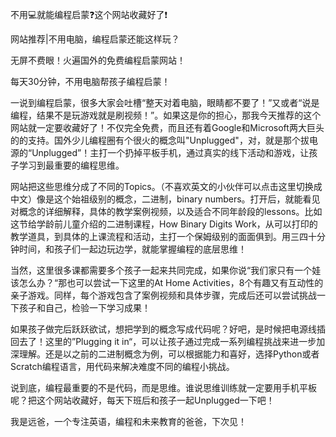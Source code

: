 不用💻就能编程启蒙❓这个网站收藏好了❗

网站推荐|不用电脑，编程启蒙还能这样玩？

无屏不费眼！火遍国外的免费编程启蒙网站！

每天30分钟，不用电脑帮孩子编程启蒙！


一说到编程启蒙，很多大家会吐槽“整天对着电脑，眼睛都不要了！”又或者“说是编程，结果不是玩游戏就是刷视频！”。如果这是你的担心，那我今天推荐的这个网站就一定要收藏好了！不仅完全免费，而且还有着Google和Microsoft两大巨头的的支持。国外少儿编程圈有个很火的概念叫"Unplugged"，对，就是那个拔电源的“Unplugged”！主打一个扔掉平板手机，通过真实的线下活动和游戏，让孩子学习到最重要的编程思维。

网站把这些思维分成了不同的Topics。（不喜欢英文的小伙伴可以点击这里切换成中文）像是这个始祖级别的概念，二进制，binary numbers。打开后，就能看见对概念的详细解释，具体的教学案例视频，以及适合不同年龄段的lessons。比如这节给学龄前儿童介绍的二进制课程，How Binary Digits Work，从可以打印的教学道具，到具体的上课流程和活动，主打一个保姆级别的面面俱到。用三四十分钟时间，和孩子们一起边玩边学，就能掌握编程的底层思维！

当然，这里很多课都需要多个孩子一起来共同完成，如果你说“我们家只有一个娃该怎么办？“那也可以尝试一下这里的At Home Activities，8个有趣又有互动性的亲子游戏。同样，每个游戏包含了案例视频和具体步骤，完成后还可以尝试挑战一下孩子和自己，检验一下学习成果！

如果孩子做完后跃跃欲试，想把学到的概念写成代码呢？好吧，是时候把电源线插回去了！这里的”Plugging it in“，可以让孩子通过完成一系列编程挑战来进一步加深理解。还是以之前的二进制概念为例，可以根据能力和喜好，选择Python或者Scratch编程语言，用代码来解决难度不同的编程小挑战。

说到底，编程最重要的不是代码，而是思维。谁说思维训练就一定要用手机平板呢？把这个网站收藏好，每天下班后和孩子一起Unplugged一下吧！

我是远爸，一个专注英语，编程和未来教育的爸爸，下次见！


